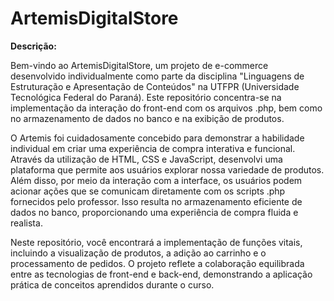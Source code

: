 # ArtemisDigitalStore

**Descrição:**

Bem-vindo ao ArtemisDigitalStore, um projeto de e-commerce desenvolvido individualmente como parte da disciplina "Linguagens de Estruturação e Apresentação de Conteúdos" na UTFPR (Universidade Tecnológica Federal do Paraná). Este repositório concentra-se na implementação da interação do front-end com os arquivos .php, bem como no armazenamento de dados no banco e na exibição de produtos.

O Artemis foi cuidadosamente concebido para demonstrar a habilidade individual em criar uma experiência de compra interativa e funcional. Através da utilização de HTML, CSS e JavaScript, desenvolvi uma plataforma que permite aos usuários explorar nossa variedade de produtos. Além disso, por meio da interação com a interface, os usuários podem acionar ações que se comunicam diretamente com os scripts .php fornecidos pelo professor. Isso resulta no armazenamento eficiente de dados no banco, proporcionando uma experiência de compra fluida e realista.

Neste repositório, você encontrará a implementação de funções vitais, incluindo a visualização de produtos, a adição ao carrinho e o processamento de pedidos. O projeto reflete a colaboração equilibrada entre as tecnologias de front-end e back-end, demonstrando a aplicação prática de conceitos aprendidos durante o curso.

